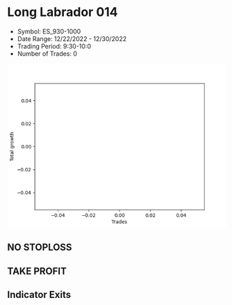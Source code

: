 # Long Labrador 014 
- Symbol: ES_930-1000
- Date Range: 12/22/2022 - 12/30/2022
- Trading Period: 9:30-10:0
- Number of Trades: 0

![Plot](LongLabrador014ES_930-1000.png)
## NO STOPLOSS














## TAKE PROFIT











## Indicator Exits

